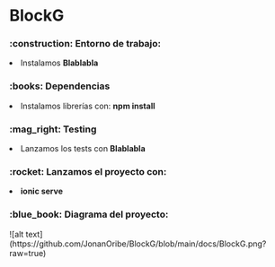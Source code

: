 # BlockG

<h3>:construction: Entorno de trabajo:</h3>
<li>Instalamos <b>Blablabla</b></li> 
<h3>:books: Dependencias</h3>
<li>Instalamos librerías con: <b>npm install</b></li>
<h3>:mag_right: Testing</h3>
<li>Lanzamos los tests con <b>Blablabla</b></li>
<h3>:rocket: Lanzamos el proyecto con:</h3>
<li><b>ionic serve</b></li>
<h3>:blue_book: Diagrama del proyecto:</h3>
![alt text](https://github.com/JonanOribe/BlockG/blob/main/docs/BlockG.png?raw=true)
